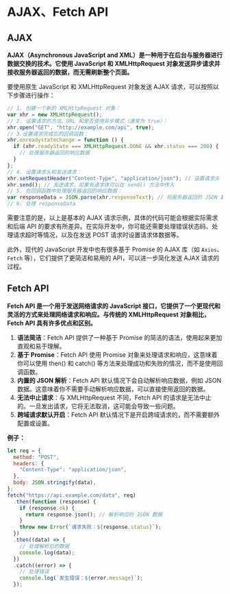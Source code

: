#  AJAX、Fetch API

## AJAX

**AJAX（Asynchronous JavaScript and XML）是一种用于在后台与服务器进行数据交换的技术。它使用 JavaScript 和 XMLHttpRequest 对象发送异步请求并接收服务器返回的数据，而无需刷新整个页面。**

要使用原生 JavaScript 和 XMLHttpRequest 对象发送 AJAX 请求，可以按照以下步骤进行操作：

```js
// 1. 创建一个新的 XMLHttpRequest 对象：
var xhr = new XMLHttpRequest();
// 2. 设置请求的方法、URL 和是否使用异步模式（通常为 true）：
xhr.open("GET", "http://example.com/api", true);
// 3.设置请求完成后的回调函数：
xhr.onreadystatechange = function () {
  if (xhr.readyState === XMLHttpRequest.DONE && xhr.status === 200) {
    // 处理服务器返回的响应数据
  }
};
// 4. 设置请求头和发送请求：
xhr.setRequestHeader("Content-Type", "application/json"); // 设置请求头
xhr.send(); // 发送请求，如果有请求体可以在 send() 方法中传入
// 5. 在回调函数中处理服务器返回的响应数据：
var responseData = JSON.parse(xhr.responseText); // 将服务器返回的 JSON 数据解析为 JavaScript 对象
// 6. 处理 responseData
```

需要注意的是，以上是基本的 AJAX 请求示例，具体的代码可能会根据实际需求和后端 API 的要求有所差异。在实际开发中，你可能还需要处理错误状态码、处理请求超时等情况，以及在发送 POST 请求时设置请求体数据等。

此外，现代的 JavaScript 开发中也有很多基于 Promise 的 AJAX 库（如 `Axios`、`Fetch` 等），它们提供了更简洁和易用的 API，可以进一步简化发送 AJAX 请求的过程。

## Fetch API

**Fetch API 是一个用于发送网络请求的 JavaScript 接口，它提供了一个更现代和灵活的方式来处理网络请求和响应。与传统的 XMLHttpRequest 对象相比，Fetch API 具有许多优点和区别。**

1. **语法简洁**：Fetch API 提供了一种基于 Promise 的简洁的语法，使用起来更加直观和易于理解。
2. **基于 Promise**：Fetch API 使用 Promise 对象来处理请求和响应，这意味着你可以使用 then() 和 catch() 等方法来处理成功和失败的情况，而不是使用回调函数。
3. **内置的 JSON 解析**：Fetch API 默认情况下会自动解析响应数据，例如 JSON 数据。这意味着你不需要手动解析响应数据，可以直接使用返回的数据。
4. **无法中止请求**：与 XMLHttpRequest 不同，Fetch API 的请求是无法中止的。一旦发出请求，它将无法取消，这可能会导致一些问题。
5. **跨域请求默认开启**：Fetch API 默认情况下是开启跨域请求的，而不需要额外配置或设置。

**例子：**

```js
let req = {
  method: "POST",
  headers: {
    "Content-Type": "application/json",
  },
  body: JSON.stringify(data),
};
fetch("https://api.example.com/data", req)
  .then(function (response) {
    if (response.ok) {
      return response.json(); // 解析响应的 JSON 数据
    }
    throw new Error(`请求失败：${response.status}`);
  })
  .then((data) => {
    // 处理解析后的数据
    console.log(data);
  })
  .catch((error) => {
    // 处理错误
    console.log(`发生错误：${error.message}`);
  });
```
